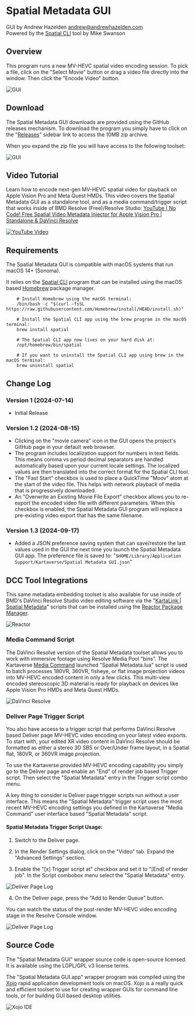 # Spatial Metadata GUI

GUI by Andrew Hazelden <andrew@andrewhazelden.com>  
Powered by the [Spatial CLI](https://blog.mikeswanson.com/spatial-video/) tool by Mike Swanson  

## Overview

This program runs a new MV-HEVC spatial video encoding session. To pick a file, click on the "Select Movie" button or drag a video file directly into the window. Then click the "Encode Video" button.

![GUI](Docs/Images/gui.png)


## Download

The Spatial Metadata GUI downloads are provided using the GitHub releases mechanism. To download the program you simply have to click on the "[Releases](https://github.com/Kartaverse/Spatial-Metadata/releases)" sidebar link to access the 10MB zip archive.

When you expand the zip file you will have access to the following toolset:

![GUI](Docs/Images/zip_contents.png)


## Video Tutorial

Learn how to encode next-gen MV-HEVC spatial video for playback on Apple Vision Pro and Meta Quest HMDs. This video covers the Spatial Metadata GUI as a standalone tool, and as a media command/trigger script that works inside of BMD Resolve (Free)/Resolve Studio: [YouTube | No Code! Free Spatial Video Metadata Injector for Apple Vision Pro | Standalone & DaVinci Resolve](https://www.youtube.com/watch?v=PJWsscXmJiE)

[![YouTube Video](Docs/Images/hugh-hou-video.png)](https://www.youtube.com/watch?v=PJWsscXmJiE)


## Requirements

The Spatial Metadata GUI is compatible with macOS systems that run macOS 14+ (Sonoma).

It relies on the [Spatial CLI](https://blog.mikeswanson.com/spatial-video/) program that can be installed using the macOS based [Homebrew](https://brew.sh/) package manager.

		# Install Homebrew using the macOS terminal:
		/bin/bash -c "$(curl -fsSL https://raw.githubusercontent.com/Homebrew/install/HEAD/install.sh)"
		
		# Install the Spatial CLI app using the brew program in the macOS terminal:
		brew install spatial
		
		# The Spatial CLI app now lives on your hard disk at:
		/opt/homebrew/bin/spatial

		# If you want to uninstall the Spatial CLI app using brew in the macOS terminal:
		brew uninstall spatial


## Change Log

### Version 1 (2024-07-14)

- Initial Release

### Version 1.2 (2024-08-15)

- Clicking on the "movie camera" icon in the GUI  opens the project's GitHub page in your default web browser.
- The program includes localization support for numbers in text fields. This means comma vs period decimal separators are handled automatically based upon your current locale settings. The localized values are then translated into the correct format for the Spatial CLI tool.
- The "Fast Start" checkbox is used to place a QuickTime "Moov" atom at the start of the video file. This helps with network playback of media that is progressively downloaded.
- An "Overwrite an Existing Movie File Export" checkbox allows you to re-export the encoded video file with different parameters. When this checkbox is enabled, the Spatial Metadata GUI program will replace a pre-existing video export that has the same filename.

### Version 1.3 (2024-09-17)

- Added a JSON preference saving system that can save/restore the last values used in the GUI the next time you launch the Spatial Metadata GUI app. The preference file is saved to:
"```$HOME/Library/Application Support/Kartaverse/Spatial Metadata GUI.json```"

## DCC Tool Integrations

This same metadata embedding toolset is also available for use inside of BMD's DaVinci Resolve Studio video editing software via the "[KartaLink | Spatial Metadata](https://kartaverse.github.io/Reactor-Docs/#/com.AndrewHazelden.KartaLink.Scripts.SpatialMetadata)" scripts that can be installed using the [Reactor Package Manager](https://kartaverse.github.io/Reactor-Docs/#/reactor).

![Reactor](Docs/Images/reactor.png)

### Media Command Script

The DaVinci Resolve version of the Spatial Metadata toolset allows you to work with immersive footage using Resolve Media Pool "bins". The Kartaverse [Media Command](https://kartaverse.github.io/Kartaverse-Docs/#/mediacommand) launched "Spatial Metadata.lua" script is used to batch processes 180VR, 360VR, fisheye, or flat image projection videos into MV-HEVC encoded content in only a few clicks. This multi-view encoded stereoscopic 3D material is ready for playback on devices like Apple Vision Pro HMDs and Meta Quest HMDs.

![DaVinci Resolve](Docs/Images/davinci-resolve.png)

### Deliver Page Trigger Script

You also have access to a trigger script that performs DaVinci Resolve based Deliver page MV-HEVC video encoding on your latest video exports. To start with, your edited XR video content in DaVinci Resolve should be formatted as either a stereo 3D SBS or Over/Under frame layout, in a Spatial flat, 180VR, or 360VR image projection.

To use the Kartaverse provided MV-HEVC encoding capability you simply go to the Deliver page and enable an "End" of render job based Trigger script. Then select the "Spatial Metadata" entry in the Trigger script combo menu.

A key thing to consider is Deliver page trigger scripts run without a user interface. This means the "Spatial Metadata" trigger script uses the most recent MV-HEVC encoding settings you defined in the Kartaverse "Media Command" user interface based "Spatial Metadata" script.

#### Spatial Metadata Trigger Script Usage:

1. Switch to the Deliver page.

2. In the Render Settings dialog, click on the "Video" tab. Expand the "Advanced Settings" section.

3. Enable the "[x] Trigger script at" checkbox and set it to "[End] of render job". In the Script combobox menu select the "Spatial Metadata" entry.

![Deliver Page Log](Docs/Images/davinci-resolve-deliver-page-settings.png)

4. On the Deliver page, press the "Add to Render Queue" button. 

You can watch the status of the post-render MV-HEVC video encoding stage in the Resolve Console window.

![Deliver Page Log](Docs/Images/davinci-resolve-deliver-page-log.png)

## Source Code

The "Spatial Metadata GUI" wrapper source code is open-source licensed. It is available using the LGPL/GPL v3 license terms.

The "Spatial Metadata GUI.app" wrapper program was compiled using the [Xojo](https://xojo.com/) rapid application development tools on macOS. Xojo is a really quick and efficient toolset to use for creating wrapper GUIs for command line tools, or for building GUI based desktop utilities.

![Xojo IDE](Docs/Images/xojo.png)
